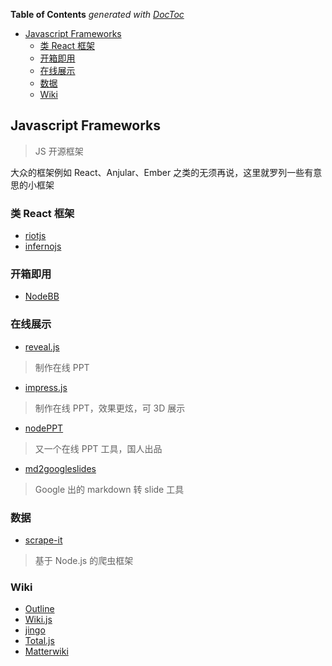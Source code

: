 <!-- START doctoc generated TOC please keep comment here to allow auto update -->
<!-- DON'T EDIT THIS SECTION, INSTEAD RE-RUN doctoc TO UPDATE -->
**Table of Contents**  *generated with [DocToc](https://github.com/thlorenz/doctoc)*

- [Javascript Frameworks](#javascript-frameworks)
  - [类 React 框架](#%E7%B1%BB-react-%E6%A1%86%E6%9E%B6)
  - [开箱即用](#%E5%BC%80%E7%AE%B1%E5%8D%B3%E7%94%A8)
  - [在线展示](#%E5%9C%A8%E7%BA%BF%E5%B1%95%E7%A4%BA)
  - [数据](#%E6%95%B0%E6%8D%AE)
  - [Wiki](#wiki)

<!-- END doctoc generated TOC please keep comment here to allow auto update -->

## Javascript Frameworks

> JS 开源框架

大众的框架例如 React、Anjular、Ember 之类的无须再说，这里就罗列一些有意思的小框架

### 类 React 框架

- [riotjs](http://riotjs.com)
- [infernojs](https://infernojs.org/)

### 开箱即用

- [NodeBB](https://github.com/NodeBB/NodeBB)

### 在线展示

- [reveal.js](https://github.com/hakimel/reveal.js)

> 制作在线 PPT

- [impress.js](https://github.com/impress/impress.js)

> 制作在线 PPT，效果更炫，可 3D 展示

- [nodePPT](https://github.com/ksky521/nodePPT)

> 又一个在线 PPT 工具，国人出品

- [md2googleslides](https://github.com/googlesamples/md2googleslides)

> Google 出的 markdown 转 slide 工具

### 数据

- [scrape-it](https://github.com/IonicaBizau/scrape-it)

> 基于 Node.js 的爬虫框架

### Wiki

- [Outline](https://github.com/outline/outline)
- [Wiki.js](https://github.com/Requarks/wiki)
- [jingo](https://github.com/claudioc/jingo)
- [Total.js](https://www.totaljs.com/wiki/)
- [Matterwiki](https://github.com/Matterwiki/Matterwiki)